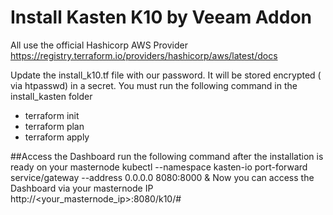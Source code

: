 # Install Kasten K10 by Veeam Addon

All use the official Hashicorp AWS Provider https://registry.terraform.io/providers/hashicorp/aws/latest/docs

Update the install_k10.tf file with our password. It will be stored encrypted ( via htpasswd) in a secret. 
You must run the following command in the install_kasten folder
- terraform init
- terraform plan
- terraform apply

##Access the Dashboard
run the following command after the installation is ready on your masternode
kubectl --namespace kasten-io port-forward service/gateway --address 0.0.0.0 8080:8000 &
Now you can access the Dashboard via your masternode IP
http://<your_masternode_ip>:8080/k10/#
